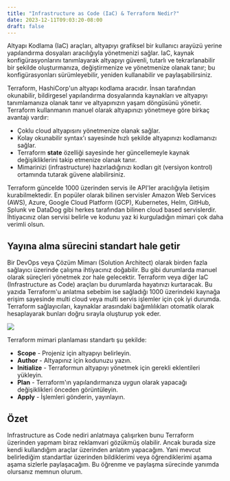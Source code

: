 ```yaml
---
title: "Infrastructure as Code (IaC) & Terraform Nedir?"
date: 2023-12-11T09:03:20-08:00
draft: false
---
```


Altyapı Kodlama (IaC) araçları, altyapıyı grafiksel bir kullanıcı arayüzü yerine yapılandırma dosyaları aracılığıyla yönetmenizi sağlar. IaC, kaynak konfigürasyonlarını tanımlayarak altyapıyı güvenli, tutarlı ve tekrarlanabilir bir şekilde oluşturmanıza, değiştirmenize ve yönetmenize olanak tanır; bu konfigürasyonları sürümleyebilir, yeniden kullanabilir ve paylaşabilirsiniz.

Terraform, HashiCorp'un altyapı kodlama aracıdır. İnsan tarafından okunabilir, bildirgesel yapılandırma dosyalarında kaynakları ve altyapıyı tanımlamanıza olanak tanır ve altyapınızın yaşam döngüsünü yönetir. Terraform kullanmanın manuel olarak altyapınızı yönetmeye göre birkaç avantajı vardır:

*   Çoklu cloud altyapısını yönetmenize olanak sağlar.
*   Kolay okunabilir syntax'ı sayesinde hızlı şekilde altyapınızı kodlamanızı sağlar.
*   Terraform **state** özelliği sayesinde her güncellemeyle kaynak değişikliklerini takip etmenize olanak tanır.
*   Mimarinizi (infrastructure) hazırladığınızı kodları git (versiyon kontrol) ortamında tutarak güvene alabilirsiniz. 

Terraform güncelde 1000 üzerinden servis ile API'ler aracılığıyla iletişim kurabilmektedir. En popüler olarak bilinen servisler Amazon Web Services (AWS), Azure, Google Cloud Platform (GCP), Kubernetes, Helm, GitHub, Splunk ve DataDog gibi herkes tarafından bilinen cloud based servislerdir. İhtiyacınız olan servisi belirle ve kodunu yaz ki kurguladığın mimari çok daha verimli olsun.

## **Yayına alma sürecini standart hale getir**

Bir DevOps veya Çözüm Mimarı (Solution Architect) olarak birden fazla sağlayıcı üzerinde çalışma ihtiyacınız doğabilir. Bu gibi durumlarda manuel olarak süreçleri yönetmek zor hale gelecektir. Terraform veya diğer IaC (Infrastructure as Code) araçları bu durumlarda hayatınızı kurtaracak. Bu yazıda Terraform'u anlatma sebebim ise sağladığı 1000 üzerindeki kaynağa erişim sayesinde multi cloud veya multi servis işlemler için çok iyi durumda. Terraform sağlayıcıları, kaynaklar arasındaki bağımlılıkları otomatik olarak hesaplayarak bunları doğru sırayla oluşturup yok eder.

![](https://33333.cdn.cke-cs.com/kSW7V9NHUXugvhoQeFaf/images/8830cd3d2e0eeefd02482f58e2afe5e34ac1c2e42b268095.png)

Terraform mimari planlaması standartı şu şekilde:

*   **Scope** - Projeniz için altyapıyı belirleyin.
*   **Author** - Altyapınız için kodunuzu yazın.
*   **Initialize** - Terraformun altyapıyı yönetmek için gerekli eklentileri yükleyin.
*   **Plan** - Terraform'ın yapılandırmanıza uygun olarak yapacağı değişiklikleri önceden görüntüleyin.
*   **Apply** - İşlemleri gönderin, yayınlayın.

## Özet

Infrastructure as Code nediri anlatmaya çalışırken bunu Terraform üzerinden yapmam biraz reklamvari gözükmüş olabilir. Ancak burada size kendi kullandığım araçlar üzerinden anlatım yapacağım. Yani mevcut belirlediğim standartlar üzerinden bildiklerimi veya öğrendiklerimi aşama aşama sizlerle paylaşacağım. Bu öğrenme ve paylaşma sürecinde yanımda olursanız memnun olurum.